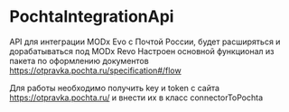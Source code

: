 # PochtaIntegrationApi
API для интеграции MODx Evo с Почтой России, будет расширяться и дорабатываться под MODx Revo
Настроен основной функционал из пакета по оформлению документов
https://otpravka.pochta.ru/specification#/flow

Для работы необходимо получить key и token с сайта https://otpravka.pochta.ru/ и внести их в класс connectorToPochta
